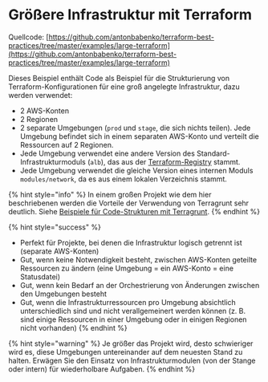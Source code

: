 # Größere Infrastruktur mit Terraform

Quellcode: [https://github.com/antonbabenko/terraform-best-practices/tree/master/examples/large-terraform](https://github.com/antonbabenko/terraform-best-practices/tree/master/examples/large-terraform)

Dieses Beispiel enthält Code als Beispiel für die Strukturierung von Terraform-Konfigurationen für eine groß angelegte Infrastruktur, dazu werden verwendet:

* 2 AWS-Konten
* 2 Regionen
* 2 separate Umgebungen (`prod` und `stage`, die sich nichts teilen). Jede Umgebung befindet sich in einem separaten AWS-Konto und verteilt die Ressourcen auf 2 Regionen.
* Jede Umgebung verwendet eine andere Version des Standard-Infrastrukturmoduls (`alb`), das aus der [Terraform-Registry](https://registry.terraform.io/) stammt.
* Jede Umgebung verwendet die gleiche Version eines internen Moduls `modules/network`, da es aus einem lokalen Verzeichnis stammt.

{% hint style="info" %}
In einem großen Projekt wie dem hier beschriebenen werden die Vorteile der Verwendung von Terragrunt sehr deutlich. Siehe [Beispiele für Code-Strukturen mit Terragrunt](../terragrunt.md).
{% endhint %}

{% hint style="success" %}
* Perfekt für Projekte, bei denen die Infrastruktur logisch getrennt ist (separate AWS-Konten)
* Gut, wenn keine Notwendigkeit besteht, zwischen AWS-Konten geteilte Ressourcen zu ändern (eine Umgebung = ein AWS-Konto = eine Statusdatei)
* Gut, wenn kein Bedarf an der Orchestrierung von Änderungen zwischen den Umgebungen besteht
* Gut, wenn die Infrastrukturressourcen pro Umgebung absichtlich unterschiedlich sind und nicht verallgemeinert werden können (z. B. sind einige Ressourcen in einer Umgebung oder in einigen Regionen nicht vorhanden)
{% endhint %}

{% hint style="warning" %}
Je größer das Projekt wird, desto schwieriger wird es, diese Umgebungen untereinander auf dem neuesten Stand zu halten. Erwägen Sie den Einsatz von Infrastrukturmodulen (von der Stange oder intern) für wiederholbare Aufgaben.
{% endhint %}

##
